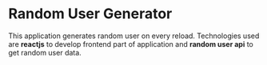 # Random User Generator
This application generates random user on every reload. Technologies  used are **reactjs** to develop frontend part of application and **random user api** to get random user data.
